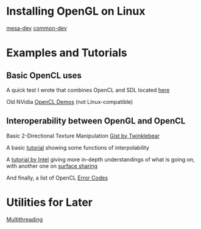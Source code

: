 # Installing OpenGL on Linux
[mesa-dev](https://superuser.com/questions/1099227/installing-opengl-in-linux)
[common-dev](https://askubuntu.com/questions/795647/how-to-install-opengl-4-0-or-4-5-for-developing)


# Examples and Tutorials
## Basic OpenCL uses
A quick test I wrote that combines OpenCL and SDL located [here](https://gist.github.com/Masteralan/5095f99b3afc7087ddb46ef8cfb20bb3)

Old NVidia [OpenCL Demos](https://developer.nvidia.com/opencl) (not Linux-compatible)


## Interoperability between OpenGL and OpenCL
Basic 2-Directional Texture Manipulation [Gist by Twinklebear](https://gist.github.com/Twinklebear/5393665)

A basic [tutorial](http://www.cmsoft.com.br/opencl-tutorial/openclopengl-interoperation-textures/) showing some functions of interpolability

A [tutorial by Intel](https://software.intel.com/content/www/us/en/develop/articles/opencl-and-opengl-interoperability-tutorial.html) giving more in-depth understandings of what is going on, with another one on [surface sharing](https://software.intel.com/content/www/us/en/develop/articles/sharing-surfaces-between-opencl-and-opengl-43-on-intel-processor-graphics-using-implicit.html)

And finally, a list of OpenCL [Error Codes](https://streamhpc.com/blog/2013-04-28/opencl-error-codes/)


# Utilities for Later
[Multithreading](https://stackoverflow.com/questions/21663555/run-two-functions-at-the-same-time)